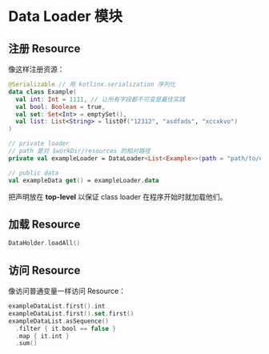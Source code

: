 # Data Loader 模块

## 注册 Resource

像这样注册资源：

```kotlin
@Serializable // 用 kotlinx.serialization 序列化
data class Example(
  val int: Int = 1111, // 让所有字段都不可变是最佳实践 
  val bool: Boolean = true,
  val set: Set<Int> = emptySet(),
  val list: List<String> = listOf("12312", "asdfads", "xccxkvo")
)

// private loader
// path 是对 $workDir/resources 的相对路径
private val exampleLoader = DataLoader<List<Example>>(path = "path/to/example.json")  

// public data
val exampleData get() = exampleLoader.data
```

把声明放在 **top-level** 以保证 class loader 在程序开始时就加载他们。

## 加载 Resource

```kotlin
DataHolder.loadAll()
```

## 访问 Resource

像访问普通变量一样访问 Resource：

```kotlin
exampleDataList.first().int
exampleDataList.first().set.first()
exampleDataList.asSequence()
  .filter { it.bool == false }
  .map { it.int }
  .sum()
```
